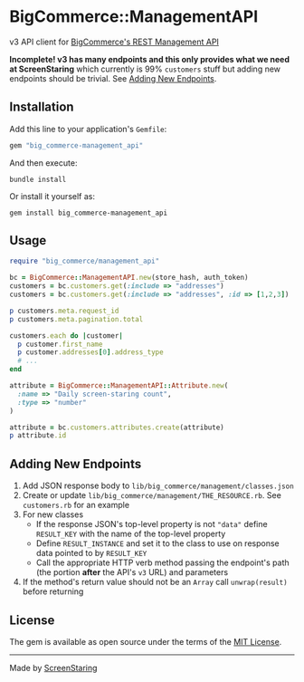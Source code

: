 # BigCommerce::ManagementAPI

v3 API client for [BigCommerce's REST Management API](https://developer.bigcommerce.com/docs/rest-management)

**Incomplete! v3 has many endpoints and this only provides what we need at ScreenStaring** which currently
is 99% `customers` stuff but adding new endpoints should be trivial. See [Adding New Endpoints](#adding-new-endpoints).

## Installation

Add this line to your application's `Gemfile`:

```ruby
gem "big_commerce-management_api"
```

And then execute:

    bundle install

Or install it yourself as:

    gem install big_commerce-management_api

## Usage

```rb
require "big_commerce/management_api"

bc = BigCommerce::ManagementAPI.new(store_hash, auth_token)
customers = bc.customers.get(:include => "addresses")
customers = bc.customers.get(:include => "addresses", :id => [1,2,3])

p customers.meta.request_id
p customers.meta.pagination.total

customers.each do |customer|
  p customer.first_name
  p customer.addresses[0].address_type
  # ...
end

attribute = BigCommerce::ManagementAPI::Attribute.new(
  :name => "Daily screen-staring count",
  :type => "number"
)

attribute = bc.customers.attributes.create(attribute)
p attribute.id
```

## Adding New Endpoints

1. Add JSON response body to `lib/big_commerce/management/classes.json`
1. Create or update `lib/big_commerce/management/THE_RESOURCE.rb`. See `customers.rb` for an example
1. For new classes
   - If the response JSON's top-level property is not `"data"` define `RESULT_KEY` with the name of the top-level property
   - Define `RESULT_INSTANCE` and set it to the class to use on response data pointed to by `RESULT_KEY`
   - Call the appropriate HTTP verb method passing the endpoint's path (the portion **after** the API's `v3` URL) and parameters
1. If the method's return value should not be an `Array` call `unwrap(result)` before returning

## License

The gem is available as open source under the terms of the [MIT License](https://opensource.org/licenses/MIT).

---

Made by [ScreenStaring](http://screenstaring.com)
